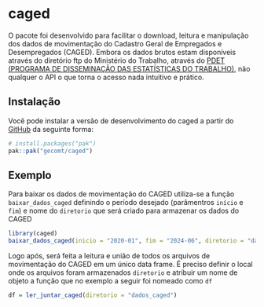 
<!-- README.md is generated from README.Rmd. Please edit that file -->

# caged

<!-- badges: start -->
<!-- badges: end -->

O pacote foi desenvolvido para facilitar o download, leitura e
manipulação dos dados de movimentação do Cadastro Geral de Empregados e
Desempregados (CAGED). Embora os dados brutos estam disponíveis através
do diretório ftp do Ministério do Trabalho, através do [PDET (PROGRAMA
DE DISSEMINAÇÃO DAS ESTATÍSTICAS DO
TRABALHO)](ftp://ftp.mtps.gov.br/pdet/microdados/NOVO%%20CAGED/), não
qualquer o API o que torna o acesso nada intuitivo e prático.

## Instalação

Você pode instalar a versão de desenvolvimento do caged a partir do
[GitHub](https://github.com/) da seguinte forma:

``` r
# install.packages("pak")
pak::pak("gecomt/caged")
```

## Exemplo

Para baixar os dados de movimentação do CAGED utiliza-se a função
`baixar_dados_caged` definindo o período desejado (parâmentros `início`
e `fim`) e nome do `diretorio` que será criado para armazenar os dados
do CAGED

``` r
library(caged)
baixar_dados_caged(inicio = "2020-01", fim = "2024-06", diretorio = "dados_caged")
```

Logo após, será feita a leitura e união de todos os arquivos de
movimentação do CAGED em um único data frame. É preciso definir o local
onde os arquivos foram armazenados `diretorio` e atribuir um nome de
objeto a função que no exemplo a seguir foi nomeado como `df`

``` r
df = ler_juntar_caged(diretorio = "dados_caged") 
```
